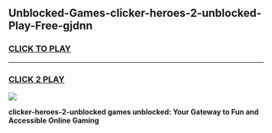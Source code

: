 
## Unblocked-Games-clicker-heroes-2-unblocked-Play-Free-gjdnn
<h3>
<a href="https://premium76.site?title=clicker-heroes-2-unblocked&ref=21A">CLICK TO PLAY</a></h3>
<hr>

<h3>
<a href="https://premium76.site?title=clicker-heroes-2-unblocked&ref=21A">CLICK 2 PLAY</a>
  
</h3>

<a href="https://premium76.site?title=clicker-heroes-2-unblocked&ref=21A"><img src="https://clearcache.store/games.png"></a>


**clicker-heroes-2-unblocked games unblocked: Your Gateway to Fun and Accessible Online Gaming**
